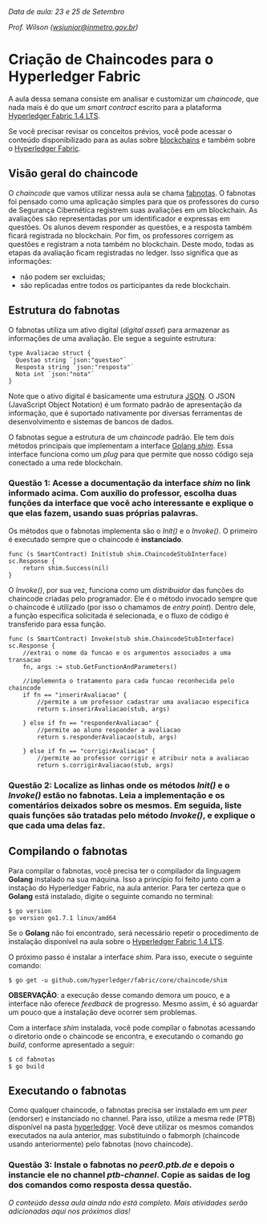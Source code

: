 *Data de aula: 23 e 25 de Setembro*

*Prof. Wilson (wsjunior@inmetro.gov.br)*

# Criação de Chaincodes para o Hyperledger Fabric

A aula dessa semana consiste em analisar e customizar um *chaincode*, que nada mais é do que um *smart contract* escrito para a plataforma [Hyperledger Fabric 1.4 LTS](https://hyperledger-fabric.readthedocs.io/en/release-1.4/).

Se você precisar revisar os conceitos prévios, você pode acessar o conteúdo disponibilizado para as aulas sobre [blockchains](../../blockchain) e também sobre o [Hyperledger Fabric](..).

## Visão geral do chaincode

O *chaincode* que vamos utilizar nessa aula se chama [fabnotas](fabnotas.go). O fabnotas foi pensado como uma aplicação simples para que os professores do curso de Segurança Cibernética registrem suas avaliações em um blockchain. As avaliações são representadas por um identificador e expressas em questões. Os alunos devem responder as questões, e a resposta também ficará registrada no blockchain. Por fim, os professores corrigem as questões e registram a nota também no blockchain. Deste modo, todas as etapas da avaliação ficam registradas no ledger. Isso significa que as informações:
* não podem ser excluidas;
* são replicadas entre todos os participantes da rede blockchain.

## Estrutura do fabnotas

O fabnotas utiliza um ativo digital (*digital asset*) para armazenar as informações de uma avaliação. Ele segue a seguinte estrutura:

    type Avaliacao struct {
      Questao string `json:"questao"`
      Resposta string `json:"resposta"`
      Nota int `json:"nota"`
    }

Note que o ativo digital é basicamente uma estrutura [JSON](https://www.json.org/json-pt.html). O JSON (JavaScript Object Notation) é um formato padrão de apresentação da informação, que é suportado nativamente por diversas ferramentas de desenvolvimento e sistemas de bancos de dados.

O fabnotas segue a estrutura de um *chaincode* padrão. Ele tem dois métodos principais que implementam a interface [Golang *shim*](https://godoc.org/github.com/hyperledger/fabric/core/chaincode/shim). Essa interface funciona como um *plug* para que permite que nosso código seja conectado a uma rede blockchain.

### Questão 1: Acesse a documentação da interface *shim* no link informado acima. Com auxílio do professor, escolha duas funções da interface que você acho interessante e explique o que elas fazem, usando suas próprias palavras.

Os métodos que o fabnotas implementa são o *Init()* e o *Invoke()*. O primeiro é executado sempre que o chaincode é **instanciado**.

    func (s SmartContract) Init(stub shim.ChaincodeStubInterface) sc.Response {
    	return shim.Success(nil)
    }

O *Invoke()*, por sua vez, funciona como um *distribuidor* das funções do chaincode criadas pelo programador. Ele é o método invocado sempre que o chaincode é utilizado (por isso o chamamos de *entry point*). Dentro dele, a função especifica solicitada é selecionada, e o fluxo de código é transferido para essa função.

    func (s SmartContract) Invoke(stub shim.ChaincodeStubInterface) sc.Response {
    	//extrai o nome da funcao e os argumentos associados a uma transacao
    	fn, args := stub.GetFunctionAndParameters()

    	//implementa o tratamento para cada funcao reconhecida pelo chaincode
    	if fn == "inserirAvaliacao" {
    		//permite a um professor cadastrar uma avaliacao especifica
    		return s.inserirAvaliacao(stub, args)

    	} else if fn == "responderAvaliacao" {
    		//permite ao aluno responder a avaliacao
    		return s.responderAvaliacao(stub, args)

    	} else if fn == "corrigirAvaliacao" {
    		//permite ao professor corrigir e atribuir nota a avaliacao
    		return s.corrigirAvaliacao(stub, args)

### Questão 2: Localize as linhas onde os métodos *Init()* e o *Invoke()* estão no fabnotas. Leia a implementação e os comentários deixados sobre os mesmos. Em seguida, liste quais funções são tratadas pelo método *Invoke()*, e explique o que cada uma delas faz.

## Compilando o fabnotas

Para compilar o fabnotas, você precisa ter o compilador da linguagem **Golang** instalado na sua máquina. Isso a princípio foi feito junto com a instação do Hyperledger Fabric, na aula anterior. Para ter certeza que o **Golang** está instalado, digite o seguinte comando no terminal:

    $ go version
    go version go1.7.1 linux/amd64

Se o **Golang** não foi encontrado, será necessário repetir o procedimento de instalação disponível na aula sobre o [Hyperledger Fabric 1.4 LTS](..).

O próximo passo é instalar a interface *shim*. Para isso, execute o seguinte comando:

    $ go get -u github.com/hyperledger/fabric/core/chaincode/shim

**OBSERVAÇÃO**: a execução desse comando demora um pouco, e a interface não oferece *feedback* de progresso. Mesmo assim, é só aguardar um pouco que a instalação deve ocorrer sem problemas.

Com a interface *shim* instalada, você pode compilar o fabnotas acessando o diretorio onde o chaincode se encontra, e executando o comando *go build*, conforme apresentado a seguir:

    $ cd fabnotas
    $ go build

## Executando o fabnotas

Como qualquer chaincode, o fabnotas precisa ser instalado em um *peer* (endorser) e instanciado no channel. Para isso, utilize a mesma rede (PTB) disponível na pasta [hyperledger](..). Você deve utilizar os mesmos comandos executados na aula anterior, mas substituindo o fabmorph (chaincode usando anteriormente) pelo fabnotas (novo chaincode).

### Questão 3: Instale o fabnotas no *peer0.ptb.de* e depois o instancie ele no channel *ptb-channel*. Copie as saidas de log dos comandos como resposta dessa questão.

*O conteúdo dessa aula ainda não está completo. Mais atividades serão adicionadas aqui nos próximos dias!*

